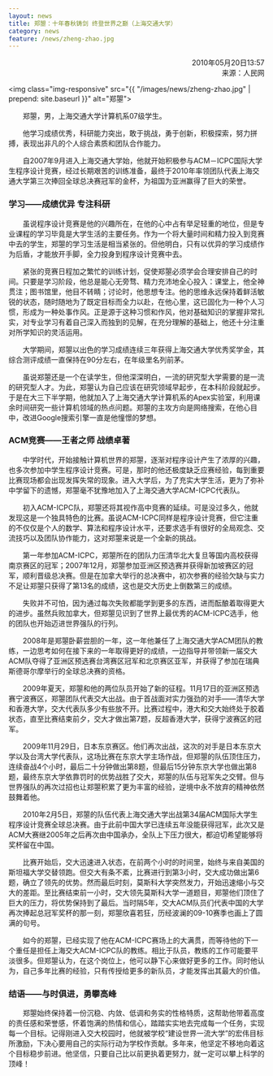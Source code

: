 ```yaml
---
layout: news
title: 郑曌：十年春秋铸剑 终登世界之巅（上海交通大学）
category: news
feature: /news/zheng-zhao.jpg
---
```


<p align = "right">2010年05月20日13:57 <br>
来源：人民网</p>
<!--break-->

<img class="img-responsive" src="{{ "/images/news/zheng-zhao.jpg" | prepend: site.baseurl }}" alt="郑曌">

&emsp;&emsp;郑曌，男，上海交通大学计算机系07级学生。

<p>&emsp;&emsp;他学习成绩优秀，科研能力突出，敢于挑战，勇于创新，积极探索，努力拼搏，表现出非凡的个人综合素质和团队合作能力。</p>

<p>&emsp;&emsp;自2007年9月进入上海交通大学始，他就开始积极参与ACM－ICPC国际大学生程序设计竞赛，经过长期艰苦的训练准备，最终于2010年率领团队代表上海交通大学第三次捧回全球总决赛冠军的金杯，为祖国为亚洲赢得了巨大的荣誉。</p>

<h3>学习——成绩优异 专注科研</h3>

<p>&emsp;&emsp;虽说程序设计竞赛是他的兴趣所在，在他的心中占有举足轻重的地位，但是专业课程的学习毕竟是大学生活的主要任务。作为一个将大量时间和精力投入到竞赛中去的学生，郑曌的学习生活是相当紧张的。但他明白，只有以优异的学习成绩作为后盾，才能放开手脚，全力投身到程序设计竞赛中去。</p>

<p>&emsp;&emsp;紧张的竞赛日程加之繁忙的训练计划，促使郑曌必须学会合理安排自己的时间。只要是学习阶段，他总是能心无旁骛、精力充沛地全心投入：课堂上，他全神贯注；图书馆里，他目不转睛；讨论时，他思想专注。他的思维永远保持着鲜活敏锐的状态，随时随地为了既定目标而全力以赴，在他心里，这已固化为一种个人习惯，形成为一种处事作风。正是源于这种习惯和作风，他对基础知识的掌握非常扎实，对专业学习有着自己深入而独到的见解，在充分理解的基础上，他还十分注重对所学知识的灵活运用。</p>

<p>&emsp;&emsp;大学期间，郑曌以出色的学习成绩连续三年获得上海交通大学优秀奖学金，其综合测评成绩一直保持在90分左右，在年级里名列前茅。</p>

<p>&emsp;&emsp;虽说郑曌还是一个在读学生，但他深深明白，一流的研究型大学需要的是一流的研究型人才。为此，郑曌认为自己应该在研究领域早起步，在本科阶段就起步。于是在大三下半学期，他就加入了上海交通大学计算机系的Apex实验室，利用课余时间研究一些计算机领域的热点问题。郑曌的主攻方向是网络搜索，在他心目中，改进Google搜索引擎一直是他憧憬的梦想。</p>

<h3>ACM竞赛——王者之师 战绩卓著</h3>

<p>&emsp;&emsp;中学时代，开始接触计算机世界的郑曌，逐渐对程序设计产生了浓厚的兴趣，也多次参加中学生程序设计竞赛。可是，那时的他还极度缺乏应赛经验，每到重要比赛现场都会出现发挥失常的现象。进入大学后，为了充实大学生活，更为了弥补中学留下的遗憾，郑曌毫不犹豫地加入了上海交通大学ACM-ICPC代表队。</p>

<p>&emsp;&emsp;初入ACM-ICPC队，郑曌还将其视作高中竞赛的延续。可是没过多久，他就发现这是一个独具特色的比赛。虽说ACM-ICPC同样是程序设计竞赛，但它注重的不仅仅是个人的数学、算法和程序设计水平，还要求选手有很好的全局观念、交流技巧以及团队协作能力，这对郑曌来说是一个全新的挑战。</p>

<p>&emsp;&emsp;第一年参加ACM-ICPC，郑曌所在的团队力压清华北大复旦等国内高校获得南京赛区的冠军；2007年12月，郑曌参加亚洲区预选赛并获得新加坡赛区的冠军，顺利晋级总决赛。但是在加拿大举行的总决赛中，初次参赛的经验欠缺与实力不足让郑曌只获得了第13名的成绩，这也是交大历史上倒数第三的成绩。</p>

<p>&emsp;&emsp;失败并不可怕，因为通过每次失败都能学到更多的东西，进而酝酿着取得更大的进步。虽然兵败加拿大，但郑曌见识到了世界上最优秀的ACM-ICPC选手，他的团队也开始迈进世界强队的行列。</p>

<p>&emsp;&emsp;2008年是郑曌卧薪尝胆的一年，这一年他兼任了上海交通大学ACM团队的教练，一边思考如何在接下来的一年取得更好的成绩，一边指导并带领新一届交大ACM队夺得了亚洲区预选赛台湾赛区冠军和北京赛区亚军，并获得了参加在瑞典斯德哥尔摩举行的全球总决赛的资格。</p>

<p>&emsp;&emsp;2009年夏天，郑曌和他的两位队员开始了新的征程。11月17日的亚洲区预选赛宁波赛区，郑曌团队代表交大出战。由于首战面对实力强劲的对手——清华大学和香港大学，交大代表队多少有些放不开。比赛过程中，港大和交大始终处于胶着状态，直至比赛结束前夕，交大才做出第7题，反超香港大学，获得宁波赛区的冠军。</p>

<p>&emsp;&emsp;2009年11月29日，日本东京赛区。他们再次出战，这次的对手是日本东京大学以及台湾大学代表队，这场比赛在东京大学主场作战，但郑曌的队伍顶住压力，连续奋战4个小时，最后二十分钟做出第8题，但最后15分钟东京大学也做出第8题，最终东京大学依靠罚时的优势战胜了交大，郑曌的队伍与冠军失之交臂。但与世界强队的再次过招也让郑曌积累了更为丰富的经验，逆境中永不放弃的精神依然鼓舞着他。</p>

<p>&emsp;&emsp;2010年2月5日，郑曌的队伍代表上海交通大学出战第34届ACM国际大学生程序设计竞赛全球总决赛。由于此前中国大学已连续五年没能获得冠军，此次又是ACM大赛继2005年之后再次由中国承办，全队上下压力很大，都迫切希望能够将奖杯留在中国。</p>

<p>&emsp;&emsp;比赛开始后，交大迅速进入状态，在前两个小时的时间里，始终与来自美国的斯坦福大学交替领跑。但交大有条不紊，比赛进行到第3小时，交大成功做出第6题，确立了领先的优势。然而最后时刻，莫斯科大学突然发力，开始迅速缩小与交大的差距。至比赛结束前一小时，交大领先莫斯科大学一道题目，郑曌他们顶住了巨大的压力，将优势保持到了最后。当时隔5年，交大ACM队员们代表中国的大学再次捧起总冠军奖杯的那一刻，郑曌欣喜若狂，历经波澜的09-10赛季也画上了圆满的句号。</p>

<p>&emsp;&emsp;如今的郑曌，已经实现了他在ACM-ICPC赛场上的大满贯，而等待他的下一个重任是担任上海交大ACM-ICPC队的教练。相比于队员，教练的工作可能要平淡很多。但郑曌认为，在这个岗位上，他可以静下心来做好更多的工作。同时他认为，自己多年比赛的经验，只有传授给更多的新队员，才能发挥出其最大的价值。</p>

<h3>结语——与时俱进，勇攀高峰</h3>

<p>&emsp;&emsp;郑曌始终保持着一份沉稳、内敛、低调和务实的性格特质，这帮助他带着高度的责任感和荣誉感，怀着饱满的热情和信心，踏踏实实地去完成每一个任务，实现每一个目标。记得刚进入交大校园时，他就被学校“建设世界一流大学”的宏伟目标所激励，下决心要用自己的实际行动为学校作贡献。多年来，他坚定不移地向着这个目标稳步前进。他坚信，只要自己比以前更执着更努力，就一定可以攀上科学的顶峰！</p>

